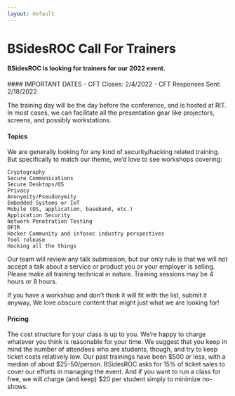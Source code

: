 ```yaml
---
layout: default
---
```

<div class="mb-3"><h1>BSidesROC Call For Trainers</h1></div>

#### BSidesROC is looking for trainers for our 2022 event. 
<p></p>
#### IMPORTANT DATES
  - CFT Closes: 2/4/2022
  - CFT Responses Sent: 2/18/2022
  
The training day will be the day before the conference, and is hosted at RIT. In most cases, we can facilitate all the presentation gear like projectors, screens, and possibly workstations.

#### Topics

We are generally looking for any kind of security/hacking related training. But specifically to match our theme, we’d love to see workshops covering:

    Cryptography
    Secure Communications
    Secure Desktops/OS
    Privacy
    Anonymity/Pseudonymity
    Embedded Systems or IoT
    Mobile (OS, application, baseband, etc.)
    Application Security
    Network Penetration Testing
    DFIR
    Hacker Community and infosec industry perspectives
    Tool release
    Hacking all the things

Our team will review any talk submission, but our only rule is that we will not accept a talk about a service or product you or your employer is selling.  Please make all training technical in nature.  Training sessions may be 4 hours or 8 hours.

If you have a workshop and don't think it will fit with the list, submit it anyway, We love obscure content that might just what we are looking for!

#### Pricing

The cost structure for your class is up to you. We’re happy to charge whatever you think is reasonable for your time. We suggest that you keep in mind the number of attendees who are students, though, and try to keep ticket costs relatively low. Our past trainings have been $500 or less, with a median of about $25-50/person. BSidesROC asks for 15% of ticket sales to cover our efforts in managing the event. And if you want to run a class for free, we will charge (and keep) $20 per student simply to minimize no-shows.
